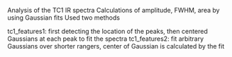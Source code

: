 Analysis of the TC1 IR spectra
Calculations of amplitude, FWHM, area by using Gaussian fits
Used two methods

tc1_features1: first detecting the location of the peaks, then centered Gaussians at each peak to fit the spectra
tc1_features2: fit arbitrary Gaussians over shorter rangers, center of Gaussian is calculated by the fit
